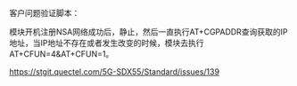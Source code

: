 客户问题验证脚本：

模块开机注册NSA网络成功后，静止，然后一直执行AT+CGPADDR查询获取的IP地址，当IP地址不存在或者发生改变的时候，模块去执行AT+CFUN=4&AT+CFUN=1。

https://stgit.quectel.com/5G-SDX55/Standard/issues/139